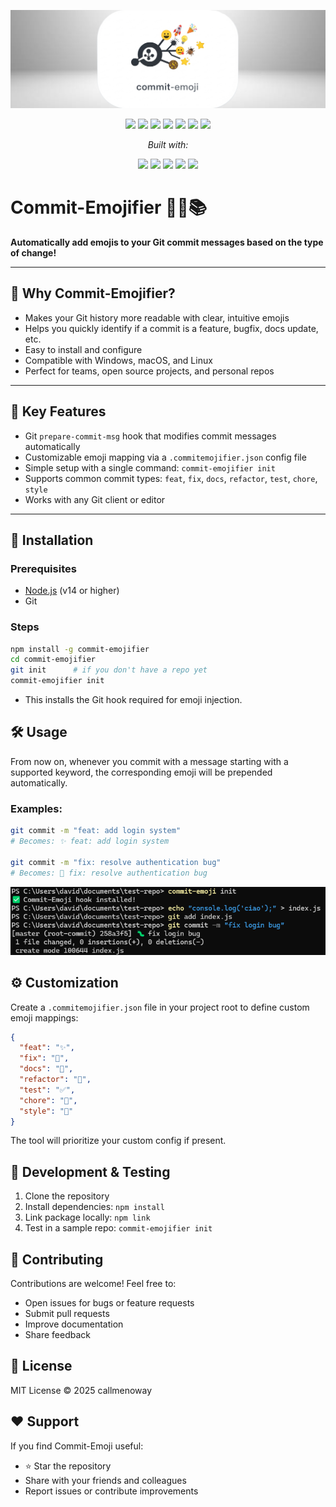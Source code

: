 <p align="center">
  <img src="assets/wallpaper.png">
</p>

<p align="center">
  <!-- NPM Version -->
  <img src="https://img.shields.io/npm/v/commit-emojifier?style=flat&color=0080ff&logo=npm&logoColor=white" />
  
  <!-- Last Commit -->
  <img src="https://img.shields.io/github/last-commit/callmenoway/commit-emojifier?style=flat&logo=git&logoColor=white&color=0080ff" />
  
  <!-- Language -->
  <img src="https://img.shields.io/github/languages/top/callmenoway/commit-emojifier?style=flat&color=0080ff" />

  <!-- Repo Size -->
  <img src="https://img.shields.io/github/repo-size/callmenoway/commit-emojifier?style=flat&color=0080ff&logo=database&logoColor=white" />

  <!-- Stars -->
  <img src="https://img.shields.io/github/stars/callmenoway/commit-emojifier?style=flat&color=0080ff&logo=github&logoColor=white" />

  <!-- Downloads -->
  <img src="https://img.shields.io/npm/dt/commit-emojifier?style=flat&color=0080ff&logo=npm&logoColor=white" />

  <!-- License -->
  <img src="https://img.shields.io/github/license/callmenoway/commit-emojifier?style=flat&color=0080ff&logo=open-source-initiative&logoColor=white" />
</p>

<p align="center"><i>Built with:</i></p>

<p align="center">
  <img src="https://img.shields.io/badge/JavaScript-F7DF1E.svg?style=flat&logo=JavaScript&logoColor=black" />
  <img src="https://img.shields.io/badge/Node.js-6DA55F?logo=node.js&logoColor=white" />
  <img src="https://img.shields.io/badge/JSON-000000.svg?style=flat&logo=JSON&logoColor=white" />
  <img src="https://img.shields.io/badge/npm-CB3837.svg?style=flat&logo=npm&logoColor=white" />
  <img src="https://img.shields.io/badge/Git-F05032.svg?style=flat&logo=git&logoColor=white" />
</p>

# Commit-Emojifier 🚀🐛📚

**Automatically add emojis to your Git commit messages based on the type of change!**

---

## 🚩 Why Commit-Emojifier?

- Makes your Git history more readable with clear, intuitive emojis
- Helps you quickly identify if a commit is a feature, bugfix, docs update, etc.
- Easy to install and configure
- Compatible with Windows, macOS, and Linux
- Perfect for teams, open source projects, and personal repos

---

## 🎯 Key Features

- Git `prepare-commit-msg` hook that modifies commit messages automatically
- Customizable emoji mapping via a `.commitemojifier.json` config file
- Simple setup with a single command: `commit-emojifier init`
- Supports common commit types: `feat`, `fix`, `docs`, `refactor`, `test`, `chore`, `style`
- Works with any Git client or editor

---

## 🚀 Installation

### Prerequisites

- [Node.js](https://nodejs.org/) (v14 or higher)
- Git

### Steps

```bash
npm install -g commit-emojifier
cd commit-emojifier
git init      # if you don't have a repo yet
commit-emojifier init
```
- This installs the Git hook required for emoji injection.

## 🛠️ Usage

From now on, whenever you commit with a message starting with a supported keyword, the corresponding emoji will be prepended automatically.

### Examples:

```bash
git commit -m "feat: add login system"
# Becomes: ✨ feat: add login system

git commit -m "fix: resolve authentication bug"
# Becomes: 🐛 fix: resolve authentication bug
```

![Example](assets/example.png)

## ⚙️ Customization

Create a `.commitemojifier.json` file in your project root to define custom emoji mappings:

```json
{
  "feat": "✨",
  "fix": "🐛",
  "docs": "📝",
  "refactor": "🔧",
  "test": "✅",
  "chore": "🔨",
  "style": "🎨"
}
```

The tool will prioritize your custom config if present.

## 🧪 Development & Testing

1. Clone the repository
2. Install dependencies: `npm install`
3. Link package locally: `npm link`
4. Test in a sample repo: `commit-emojifier init`

## 📢 Contributing

Contributions are welcome! Feel free to:
- Open issues for bugs or feature requests
- Submit pull requests
- Improve documentation
- Share feedback

## 📜 License

MIT License © 2025 callmenoway

## ❤️ Support

If you find Commit-Emoji useful:
- ⭐ Star the repository
- Share with your friends and colleagues
- Report issues or contribute improvements